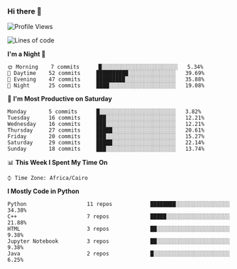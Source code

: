 ### Hi there 👋

<!--
**AMR-KELEG/AMR-KELEG** is a ✨ _special_ ✨ repository because its `README.md` (this file) appears on your GitHub profile.

Here are some ideas to get you started:

- 🔭 I’m currently working on ...
- 🌱 I’m currently learning ...
- 👯 I’m looking to collaborate on ...
- 🤔 I’m looking for help with ...
- 💬 Ask me about ...
- 📫 How to reach me: ...
- 😄 Pronouns: ...
- ⚡ Fun fact: ...
-->

<!--START_SECTION:waka-->
![Profile Views](http://img.shields.io/badge/Profile%20Views-12-blue)

![Lines of code](https://img.shields.io/badge/From%20Hello%20World%20I%27ve%20Written-2.6%20million%20lines%20of%20code-blue)

**I'm a Night 🦉** 

```text
🌞 Morning    7 commits      █░░░░░░░░░░░░░░░░░░░░░░░░   5.34% 
🌆 Daytime    52 commits     ██████████░░░░░░░░░░░░░░░   39.69% 
🌃 Evening    47 commits     █████████░░░░░░░░░░░░░░░░   35.88% 
🌙 Night      25 commits     ████░░░░░░░░░░░░░░░░░░░░░   19.08%

```
📅 **I'm Most Productive on Saturday** 

```text
Monday       5 commits      █░░░░░░░░░░░░░░░░░░░░░░░░   3.82% 
Tuesday      16 commits     ███░░░░░░░░░░░░░░░░░░░░░░   12.21% 
Wednesday    16 commits     ███░░░░░░░░░░░░░░░░░░░░░░   12.21% 
Thursday     27 commits     █████░░░░░░░░░░░░░░░░░░░░   20.61% 
Friday       20 commits     ███░░░░░░░░░░░░░░░░░░░░░░   15.27% 
Saturday     29 commits     █████░░░░░░░░░░░░░░░░░░░░   22.14% 
Sunday       18 commits     ███░░░░░░░░░░░░░░░░░░░░░░   13.74%

```


📊 **This Week I Spent My Time On** 

```text
⌚︎ Time Zone: Africa/Cairo

```

**I Mostly Code in Python** 

```text
Python                   11 repos            ████████░░░░░░░░░░░░░░░░░   34.38% 
C++                      7 repos             █████░░░░░░░░░░░░░░░░░░░░   21.88% 
HTML                     3 repos             ██░░░░░░░░░░░░░░░░░░░░░░░   9.38% 
Jupyter Notebook         3 repos             ██░░░░░░░░░░░░░░░░░░░░░░░   9.38% 
Java                     2 repos             █░░░░░░░░░░░░░░░░░░░░░░░░   6.25%

```



<!--END_SECTION:waka-->
